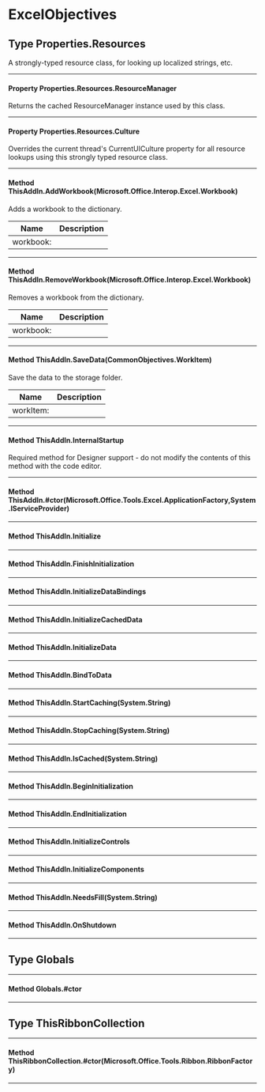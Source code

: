 # ExcelObjectives #

## Type Properties.Resources

 A strongly-typed resource class, for looking up localized strings, etc. 



---
#### Property Properties.Resources.ResourceManager

 Returns the cached ResourceManager instance used by this class. 



---
#### Property Properties.Resources.Culture

 Overrides the current thread's CurrentUICulture property for all resource lookups using this strongly typed resource class. 



---
#### Method ThisAddIn.AddWorkbook(Microsoft.Office.Interop.Excel.Workbook)

 Adds a workbook to the dictionary. 

|Name | Description |
|-----|------|
|workbook: ||


---
#### Method ThisAddIn.RemoveWorkbook(Microsoft.Office.Interop.Excel.Workbook)

 Removes a workbook from the dictionary. 

|Name | Description |
|-----|------|
|workbook: ||


---
#### Method ThisAddIn.SaveData(CommonObjectives.WorkItem)

 Save the data to the storage folder. 

|Name | Description |
|-----|------|
|workItem: ||


---
#### Method ThisAddIn.InternalStartup

 Required method for Designer support - do not modify the contents of this method with the code editor. 



---
#### Method ThisAddIn.#ctor(Microsoft.Office.Tools.Excel.ApplicationFactory,System.IServiceProvider)



---
#### Method ThisAddIn.Initialize



---
#### Method ThisAddIn.FinishInitialization



---
#### Method ThisAddIn.InitializeDataBindings



---
#### Method ThisAddIn.InitializeCachedData



---
#### Method ThisAddIn.InitializeData



---
#### Method ThisAddIn.BindToData



---
#### Method ThisAddIn.StartCaching(System.String)



---
#### Method ThisAddIn.StopCaching(System.String)



---
#### Method ThisAddIn.IsCached(System.String)



---
#### Method ThisAddIn.BeginInitialization



---
#### Method ThisAddIn.EndInitialization



---
#### Method ThisAddIn.InitializeControls



---
#### Method ThisAddIn.InitializeComponents



---
#### Method ThisAddIn.NeedsFill(System.String)



---
#### Method ThisAddIn.OnShutdown



---
## Type Globals



---
#### Method Globals.#ctor



---
## Type ThisRibbonCollection



---
#### Method ThisRibbonCollection.#ctor(Microsoft.Office.Tools.Ribbon.RibbonFactory)



---


